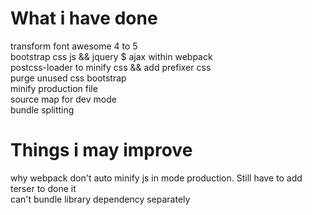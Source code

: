 # What i have done  
transform font awesome 4 to 5  
bootstrap css js && jquery $ ajax within webpack  
postcss-loader to minify css && add prefixer css  
purge unused css bootstrap  
minify production file  
source map for dev mode  
bundle splitting  

# Things i may improve  
why webpack don't auto minify js in mode production. Still have to add terser to done it  
can't bundle library dependency separately  
